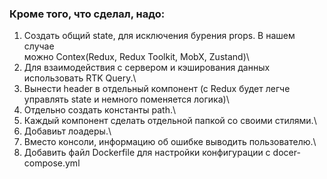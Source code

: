 ### Кроме того, что сделал, надо:

1. Создать общий state, для исключения бурения props. В нашем случае\
можно Contex(Redux, Redux Toolkit, MobX, Zustand)\
2. Для взаимодействия с сервером и кэширования данных использовать RTK Query.\
3. Вынести header в отдельный компонент (с Redux будет легче управлять state и немного поменяется логика)\
4. Отдельно создать константы path.\
5. Каждый компонент сделать отдельной папкой со своими стилями.\
6. Добавиьт лоадеры.\
7. Вместо консоли, информацию об ошибке выводить пользователю.\
8. Добавить файл Dockerfile для настройки конфигурации с docer-compose.yml
